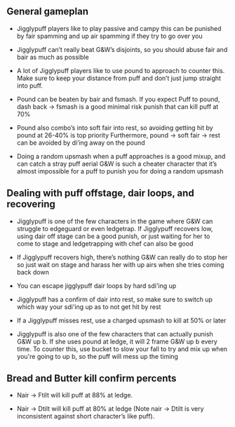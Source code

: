 ## General gameplan

- Jigglypuff players like to play passive and campy this can be punished by fair spamming and up air spamming if they try to go over you

- Jigglypuff can’t really beat G&W’s disjoints, so you should abuse fair and bair as much as possible

- A lot of Jigglypuff players like to use pound to approach to counter this. Make sure to keep your distance from puff and don’t just jump straight into puff.

- Pound can be beaten by bair and fsmash. If you expect Puff to pound, dash back -> fsmash is a good minimal risk punish that can kill puff at 70%

- Pound also combo’s into soft fair into rest, so avoiding getting hit by pound at 26-40% is top priority
Furthermore, pound -> soft fair -> rest can be avoided by di’ing away on the pound

- Doing a random upsmash when a puff approaches is a good mixup, and can catch a stray puff aerial
G&W is such a cheater character that it’s almost impossible for a puff to punish you for doing a random upsmash
 
## Dealing with puff offstage, dair loops, and recovering

- Jigglypuff is one of the few characters in the game where G&W can struggle to edgeguard or even ledgetrap.
If Jigglypuff recovers low, using dair off stage can be a good punish, or just waiting for her to come to stage and ledgetrapping with chef can also be good

- If Jigglypuff recovers high, there’s nothing G&W can really do to stop her so just wait on stage and harass her with up airs when she tries coming back down

- You can escape jigglypuff dair loops by hard sdi'ing up

- Jigglypuff has a confirm of dair into rest, so make sure to switch up which way your sdi'ing up as to not get hit by rest

- If a Jigglypuff misses rest, use a charged upsmash to kill at 50% or later

- Jigglypuff is also one of the few characters that can actually punish G&W up b.
If she uses pound at ledge, it will 2 frame G&W up b every time. To counter this, use bucket to slow your fall to try and mix up when you're going to up b, so the puff will mess up the timing

## Bread and Butter kill confirm percents

- Nair -> Ftilt will kill puff at 88% at ledge.

- Nair -> Dtilt will kill puff at 80% at ledge (Note nair -> Dtilt is very inconsistent against short character’s like puff). 

